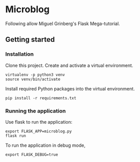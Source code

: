 # Microblog

Following allow Miguel Grinberg's Flask Mega-tutorial.

## Getting started

### Installation
Clone this project.
Create and activate a virtual environment.
```
virtualenv -p python3 venv
source venv/bin/activate
```

Install required Python packages into the virtual environment.
```
pip install -r requirements.txt
```

### Running the application
Use flask to run the application:
```
export FLASK_APP=microblog.py
flask run
```

To run the application in debug mode,
```
export FLASK_DEBUG=true
```
